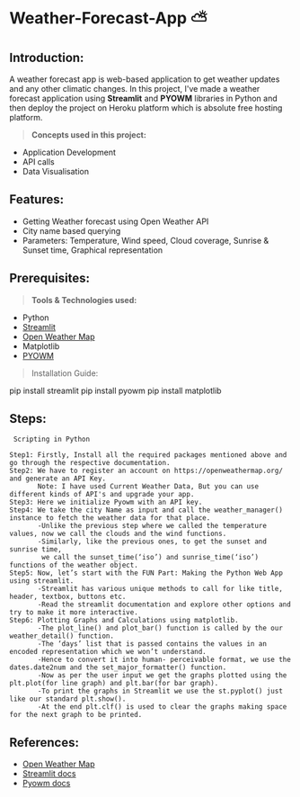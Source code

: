# Weather-Forecast-App ⛅
## Introduction:
A weather forecast app is web-based application to get weather updates and any other climatic changes.
In this project, I've made a weather forecast application using **Streamlit**  and **PYOWM** libraries in Python and then deploy the project on Heroku platform which is absolute free hosting platform.

>**Concepts used in this project:**
* Application Development
* API calls
* Data Visualisation


## Features:
* Getting Weather forecast using Open Weather API
* City name based querying
* Parameters: Temperature, Wind speed, Cloud coverage, Sunrise & Sunset time, Graphical representation

## Prerequisites:
>**Tools & Technologies used:**
* Python 
* [Streamlit](https://streamlit.io/)
* [Open Weather Map](https://openweathermap.org/)
* Matplotlib
* [PYOWM]((https://pyowm.readthedocs.io/en/latest/))


>Installation Guide:

pip install streamlit
pip install pyowm
pip install matplotlib

## Steps:

`` Scripting in Python``
```
Step1: Firstly, Install all the required packages mentioned above and go through the respective documentation.
Step2: We have to register an account on https://openweathermap.org/ and generate an API Key.
       Note: I have used Current Weather Data, But you can use different kinds of API's and upgrade your app.
Step3: Here we initialize Pyowm with an API key.
Step4: We take the city Name as input and call the weather_manager() instance to fetch the weather data for that place.
       -Unlike the previous step where we called the temperature values, now we call the clouds and the wind functions.
       -Similarly, like the previous ones, to get the sunset and sunrise time,
        we call the sunset_time(‘iso’) and sunrise_time(‘iso’) functions of the weather object.
Step5: Now, let’s start with the FUN Part: Making the Python Web App using streamlit.
       -Streamlit has various unique methods to call for like title, header, textbox, buttons etc.
       -Read the streamlit documentation and explore other options and try to make it more interactive.
Step6: Plotting Graphs and Calculations using matplotlib.
       -The plot_line() and plot_bar() function is called by the our weather_detail() function.
       -The ‘days’ list that is passed contains the values in an encoded representation which we won’t understand. 
       -Hence to convert it into human- perceivable format, we use the dates.date2num and the set_major_formatter() function.
       -Now as per the user input we get the graphs plotted using the plt.plot(for line graph) and plt.bar(for bar graph). 
       -To print the graphs in Streamlit we use the st.pyplot() just like our standard plt.show(). 
       -At the end plt.clf() is used to clear the graphs making space for the next graph to be printed.
```

## References:
- [Open Weather Map](https://openweathermap.org/)
- [Streamlit docs](https://docs.streamlit.io/en/stable/)
- [Pyowm docs](https://pyowm.readthedocs.io/en/latest/pyowm.weatherapi25.html)
